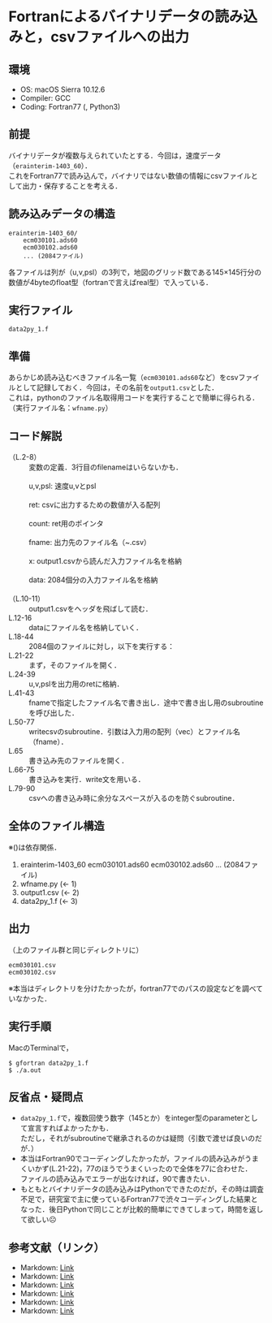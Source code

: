 # Fortranによるバイナリデータの読み込みと，csvファイルへの出力

## 環境
+ OS: macOS Sierra 10.12.6  
+ Compiler: GCC
+ Coding: Fortran77 (, Python3)


## 前提
バイナリデータが複数与えられていたとする．今回は，速度データ（`erainterim-1403_60`）．  
これをFortran77で読み込んで，バイナリではない数値の情報にcsvファイルとして出力・保存することを考える． 


## 読み込みデータの構造

```
erainterim-1403_60/  
	ecm030101.ads60  
	ecm030102.ads60  
	... (2084ファイル)  
```

各ファイルは列が（u,v,psl）の3列で，地図のグリッド数である145×145行分の数値が4byteのfloat型（fortranで言えばreal型）で入っている．  


## 実行ファイル
`data2py_1.f`  


## 準備
あらかじめ読み込むべきファイル名一覧（`ecm030101.ads60`など）をcsvファイルとして記録しておく．今回は，その名前を`output1.csv`とした．  
これは，pythonのファイル名取得用コードを実行することで簡単に得られる．（実行ファイル名：`wfname.py`）


## コード解説
<dl>
<dt>（L.2-8）</dt>
<dd>変数の定義．3行目のfilenameはいらないかも．</dd><br>
<dd>u,v,psl: 速度u,vとpsl</dd><br>
<dd>ret: csvに出力するための数値が入る配列</dd><br>
<dd>count: ret用のポインタ</dd><br>
<dd>fname: 出力先のファイル名（~.csv）</dd><br>
<dd>x: output1.csvから読んだ入力ファイル名を格納</dd><br>
<dd>data: 2084個分の入力ファイル名を格納</dd><br>
<dt>（L.10-11）
<dd>output1.csvをヘッダを飛ばして読む．</dd>
<dt>L.12-16</dt>
<dd>dataにファイル名を格納していく．</dd>
<dt>L.18-44</dt>
<dd>2084個のファイルに対し，以下を実行する：</dd>
<dt>L.21-22</dt>
<dd>まず，そのファイルを開く．</dd>
<dt>L.24-39</dt>
<dd>u,v,pslを出力用のretに格納．</dd>
<dt>L.41-43</dt>
<dd>fnameで指定したファイル名で書き出し．途中で書き出し用のsubroutineを呼び出した．</dd>
<dt>L.50-77</dt>
<dd>writecsvのsubroutine．引数は入力用の配列（vec）とファイル名（fname）．</dd>
<dt>L.65</dt>
<dd>書き込み先のファイルを開く．</dd>
<dt>L.66-75</dt>
<dd>書き込みを実行．write文を用いる．</dd>
<dt>L.79-90</dt>
<dd>csvへの書き込み時に余分なスペースが入るのを防ぐsubroutine．</dd>
</dl>


## 全体のファイル構造
※()は依存関係．
1. erainterim-1403_60
	ecm030101.ads60
	ecm030102.ads60
	... (2084ファイル)
2. wfname.py (<- 1)
3. output1.csv (<- 2)
4. data2py_1.f (<- 3)


## 出力
（上のファイル群と同じディレクトリに）

```
ecm030101.csv
ecm030102.csv
```

※本当はディレクトリを分けたかったが，fortran77でのパスの設定などを調べていなかった．


## 実行手順
MacのTerminalで，

```
$ gfortran data2py_1.f
$ ./a.out
```


## 反省点・疑問点
+ `data2py_1.f`で，複数回使う数字（145とか）をinteger型のparameterとして宣言すればよかったかも．  
ただし，それがsubroutineで継承されるのかは疑問（引数で渡せば良いのだが．）
+ 本当はFortran90でコーディングしたかったが，ファイルの読み込みがうまくいかず(L.21-22)，77のほうでうまくいったので全体を77に合わせた．  
ファイルの読み込みでエラーが出なければ，90で書きたい．
+ もともとバイナリデータの読み込みはPythonでできたのだが，その時は調査不足で，研究室で主に使っているFortran77で渋々コーディングした結果となった．後日Pythonで同じことが比較的簡単にできてしまって，時間を返して欲しい☹️


## 参考文献（リンク）
- Markdown: [Link](http://nag-j.co.jp/fortran/index.html)
- Markdown: [Link](http://www.geocities.jp/eyeofeconomyandhealth/homepage/renshuu1.html)
- Markdown: [Link](https://groups.google.com/forum/#!topic/comp.lang.fortran/1vL-UPZobqo)
- Markdown: [Link](http://d.hatena.ne.jp/spadeAJ/20110209/1297230406)
- Markdown: [Link](http://web.agr.ehime-u.ac.jp/~kishou/Lecture/atmosphere/Fortran90/Chap5.pdf)
- Markdown: [Link](http://ax-b.com/FPR1_2014/class601/slides/140607.09.array_file.pdf)

